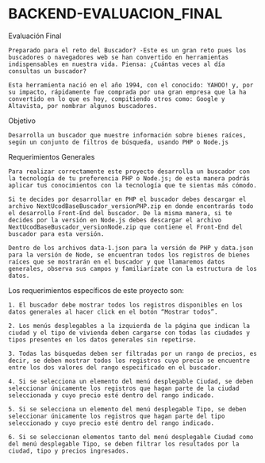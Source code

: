 # BACKEND-EVALUACION_FINAL
Evaluación Final

    Preparado para el reto del Buscador? -Este es un gran reto pues los buscadores o navegadores web se han convertido en herramientas indispensables en nuestra vida. Piensa: ¿Cuántas veces al día consultas un buscador?

    Esta herramienta nació en el año 1994, con el conocido: YAHOO! y, por su impacto, rápidamente fue comprada por una gran empresa que la ha convertido en lo que es hoy, compitiendo otros como: Google y Altavista, por nombrar algunos buscadores.


Objetivo

    Desarrolla un buscador que muestre información sobre bienes raíces, según un conjunto de filtros de búsqueda, usando PHP o Node.js

Requerimientos Generales

    Para realizar correctamente este proyecto desarrolla un buscador con la tecnología de tu preferencia PHP o Node.js; de esta manera podrás aplicar tus conocimientos con la tecnología que te sientas más cómodo.

    Si te decides por desarrollar en PHP el buscador debes descargar el archivo NextUcodBaseBuscador_versionPHP.zip en donde encontrarás todo el desarrollo Front-End del buscador. De la misma manera, si te decides por la versión en Node.js debes descargar el archivo NextUcodBaseBuscador_versionNode.zip que contiene el Front-End del buscador para esta versión.

    Dentro de los archivos data-1.json para la versión de PHP y data.json para la versión de Node, se encuentran todos los registros de bienes raíces que se mostrarán en el buscador y que llamaremos datos generales, observa sus campos y familiarízate con la estructura de los datos.


Los requerimientos específicos de este proyecto son:

    1. El buscador debe mostrar todos los registros disponibles en los datos generales al hacer click en el botón “Mostrar todos”. 

    2. Los menús desplegables a la izquierda de la página que indican la ciudad y el tipo de vivienda deben cargarse con todas las ciudades y tipos presentes en los datos generales sin repetirse. 

    3. Todas las búsquedas deben ser filtradas por un rango de precios, es decir, se deben mostrar todos los registros cuyo precio se encuentre entre los dos valores del rango especificado en el buscador. 

    4. Si se selecciona un elemento del menú desplegable Ciudad, se deben seleccionar únicamente los registros que hagan parte de la ciudad seleccionada y cuyo precio esté dentro del rango indicado. 

    5. Si se selecciona un elemento del menú desplegable Tipo, se deben seleccionar únicamente los registros que hagan parte del tipo seleccionado y cuyo precio esté dentro del rango indicado. 

    6. Si se seleccionan elementos tanto del menú desplegable Ciudad como del menú desplegable Tipo, se deben filtrar los resultados por la ciudad, tipo y precios ingresados. 